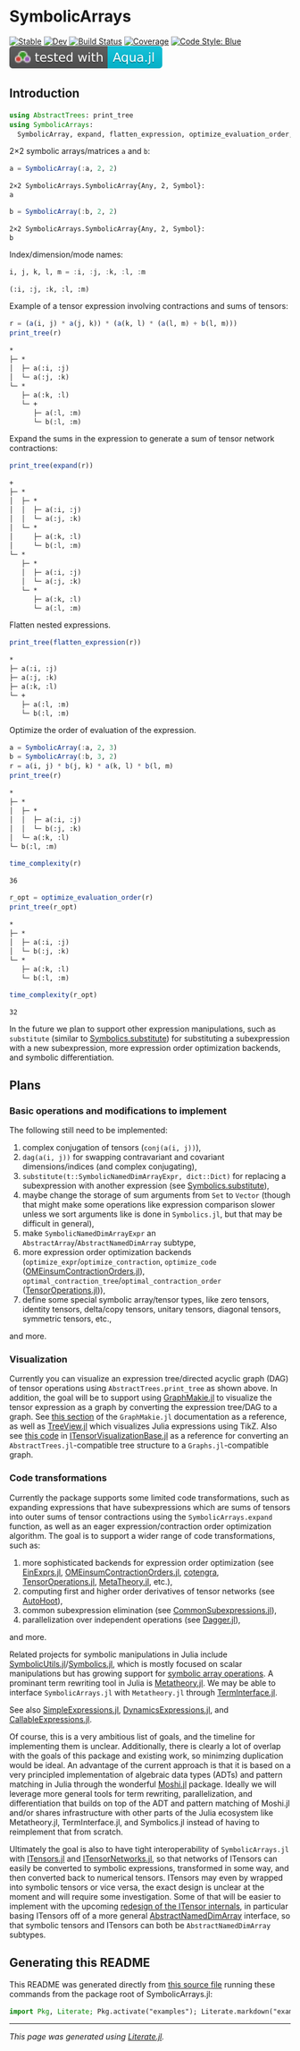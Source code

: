 # SymbolicArrays

[![Stable](https://img.shields.io/badge/docs-stable-blue.svg)](https://mtfishman.github.io/SymbolicArrays.jl/stable/)
[![Dev](https://img.shields.io/badge/docs-dev-blue.svg)](https://mtfishman.github.io/SymbolicArrays.jl/dev/)
[![Build Status](https://github.com/mtfishman/SymbolicArrays.jl/actions/workflows/CI.yml/badge.svg?branch=main)](https://github.com/mtfishman/SymbolicArrays.jl/actions/workflows/CI.yml?query=branch%3Amain)
[![Coverage](https://codecov.io/gh/mtfishman/SymbolicArrays.jl/branch/main/graph/badge.svg)](https://codecov.io/gh/mtfishman/SymbolicArrays.jl)
[![Code Style: Blue](https://img.shields.io/badge/code%20style-blue-4495d1.svg)](https://github.com/invenia/BlueStyle)
[![Aqua](https://raw.githubusercontent.com/JuliaTesting/Aqua.jl/master/badge.svg)](https://github.com/JuliaTesting/Aqua.jl)

## Introduction

````julia
using AbstractTrees: print_tree
using SymbolicArrays:
  SymbolicArray, expand, flatten_expression, optimize_evaluation_order, time_complexity
````

2×2 symbolic arrays/matrices `a` and `b`:

````julia
a = SymbolicArray(:a, 2, 2)
````

````
2×2 SymbolicArrays.SymbolicArray{Any, 2, Symbol}:
a
````

````julia
b = SymbolicArray(:b, 2, 2)
````

````
2×2 SymbolicArrays.SymbolicArray{Any, 2, Symbol}:
b
````

Index/dimension/mode names:

````julia
i, j, k, l, m = :i, :j, :k, :l, :m
````

````
(:i, :j, :k, :l, :m)
````

Example of a tensor expression involving contractions
and sums of tensors:

````julia
r = (a(i, j) * a(j, k)) * (a(k, l) * (a(l, m) + b(l, m)))
print_tree(r)
````

````
*
├─ *
│  ├─ a(:i, :j)
│  └─ a(:j, :k)
└─ *
   ├─ a(:k, :l)
   └─ +
      ├─ a(:l, :m)
      └─ b(:l, :m)

````

Expand the sums in the expression to generate
a sum of tensor network contractions:

````julia
print_tree(expand(r))
````

````
+
├─ *
│  ├─ *
│  │  ├─ a(:i, :j)
│  │  └─ a(:j, :k)
│  └─ *
│     ├─ a(:k, :l)
│     └─ b(:l, :m)
└─ *
   ├─ *
   │  ├─ a(:i, :j)
   │  └─ a(:j, :k)
   └─ *
      ├─ a(:k, :l)
      └─ a(:l, :m)

````

Flatten nested expressions.

````julia
print_tree(flatten_expression(r))
````

````
*
├─ a(:i, :j)
├─ a(:j, :k)
├─ a(:k, :l)
└─ +
   ├─ a(:l, :m)
   └─ b(:l, :m)

````

Optimize the order of evaluation of the expression.

````julia
a = SymbolicArray(:a, 2, 3)
b = SymbolicArray(:b, 3, 2)
r = a(i, j) * b(j, k) * a(k, l) * b(l, m)
print_tree(r)
````

````
*
├─ *
│  ├─ *
│  │  ├─ a(:i, :j)
│  │  └─ b(:j, :k)
│  └─ a(:k, :l)
└─ b(:l, :m)

````

````julia
time_complexity(r)
````

````
36
````

````julia
r_opt = optimize_evaluation_order(r)
print_tree(r_opt)
````

````
*
├─ *
│  ├─ a(:i, :j)
│  └─ b(:j, :k)
└─ *
   ├─ a(:k, :l)
   └─ b(:l, :m)

````

````julia
time_complexity(r_opt)
````

````
32
````

In the future we plan to support other expression manipulations, such as `substitute`
(similar to [Symbolics.substitute](https://docs.sciml.ai/Symbolics/stable/manual/expression_manipulation/#SymbolicUtils.substitute))
for substituting a subexpression with a new subexpression, more expression order
optimization backends, and symbolic differentiation.

## Plans

### Basic operations and modifications to implement

The following still need to be implemented:
1. complex conjugation of tensors (`conj(a(i, j))`),
2. `dag(a(i, j))` for swapping contravariant and covariant dimensions/indices (and complex conjugating),
3. `substitute(t::SymbolicNamedDimArrayExpr, dict::Dict)` for replacing a subexpression with another expression
(see [Symbolics.substitute](https://symbolics.juliasymbolics.org/stable/manual/expression_manipulation/#SymbolicUtils.substitute)),
4. maybe change the storage of sum arguments from `Set` to `Vector` (though that might make some operations like expression
comparison slower unless we sort arguments like is done in `Symbolics.jl`, but that may be difficult in general),
5. make `SymbolicNamedDimArrayExpr` an `AbstractArray`/`AbstractNamedDimArray` subtype,
6. more expression order optimization backends (`optimize_expr`/`optimize_contraction`,
`optimize_code` ([OMEinsumContractionOrders.jl](https://github.com/TensorBFS/OMEinsumContractionOrders.jl)),
`optimal_contraction_tree`/`optimal_contraction_order` ([TensorOperations.jl](https://jutho.github.io/TensorOperations.jl/stable/man/indexnotation/#TensorOperations.@tensoropt))),
7. define some special symbolic array/tensor types, like zero tensors, identity tensors, delta/copy tensors, unitary
tensors, diagonal tensors, symmetric tensors, etc.,

and more.

### Visualization

Currently you can visualize an expression tree/directed acyclic graph (DAG) of tensor operations using
`AbstractTrees.print_tree` as shown above. In addition, the goal will be to support using
[GraphMakie.jl](https://graph.makie.org/stable/generated/syntaxtree) to visualize the tensor expression
as a graph by converting the expression tree/DAG to a graph. See [this section](https://graph.makie.org/stable/generated/syntaxtree)
of the `GraphMakie.jl` documentation as a reference, as well as [TreeView.jl](https://github.com/JuliaTeX/TreeView.jl)
which visualizes Julia expressions using TikZ. Also see [this code](https://github.com/ITensor/ITensorVisualizationBase.jl/blob/v0.1.11/src/visualize.jl#L62-L102)
in [ITensorVisualizationBase.jl](https://github.com/ITensor/ITensorVisualizationBase.jl) as a reference for converting
an `AbstractTrees.jl`-compatible tree structure to a `Graphs.jl`-compatible graph.

### Code transformations

Currently the package supports some limited code transformations, such as expanding expressions that have subexpressions
which are sums of tensors into outer sums of tensor contractions using the `SymbolicArrays.expand` function, as well as
an eager expression/contraction order optimization algorithm.
The goal is to support a wider range of code transformations, such as:
1. more sophisticated backends for expression order optimization (see [EinExprs.jl](https://github.com/bsc-quantic/EinExprs.jl),
[OMEinsumContractionOrders.jl](https://github.com/TensorBFS/OMEinsumContractionOrders.jl),
[cotengra](https://github.com/jcmgray/cotengra), [TensorOperations.jl](https://jutho.github.io/TensorOperations.jl/stable/man/indexnotation/#Contraction-order-specification-and-optimisation),
[MetaTheory.jl](https://juliasymbolics.github.io/Metatheory.jl/dev/egraphs/#Extracting-from-an-EGraph), etc.),
2. computing first and higher order derivatives of tensor networks (see [AutoHoot](https://github.com/LinjianMa/AutoHOOT)),
3. common subexpression elimination (see [CommonSubexpressions.jl](https://github.com/rdeits/CommonSubexpressions.jl)),
4. parallelization over independent operations (see [Dagger.jl](https://github.com/JuliaParallel/Dagger.jl)),

and more.

Related projects for symbolic manipulations in Julia include
[SymbolicUtils.jl](https://github.com/JuliaSymbolics/SymbolicUtils.jl)/[Symbolics.jl](https://github.com/JuliaSymbolics/Symbolics.jl),
which is mostly focused on scalar manipulations but has growing support for
[symbolic array operations](https://symbolics.juliasymbolics.org/stable/manual/arrays/#symbolic_arrays).
A prominant term rewriting tool in Julia is [Metatheory.jl](https://github.com/JuliaSymbolics/Metatheory.jl).
We may be able to interface `SymbolicArrays.jl` with `Metatheory.jl` through
[TermInterface.jl](https://github.com/JuliaSymbolics/TermInterface.jl).

See also [SimpleExpressions.jl](https://github.com/jverzani/SimpleExpressions.jl),
[DynamicsExpressions.jl](https://github.com/SymbolicML/DynamicExpressions.jl),
and [CallableExpressions.jl](https://gitlab.com/nsajko/CallableExpressions.jl).

Of course, this is a very ambitious list of goals, and the timeline for implementing them is unclear.
Additionally, there is clearly a lot of overlap with the goals of this package and existing work,
so minimzing duplication would be ideal. An advantage of the current approach is that it is based on
a very principled implementation of algebraic data types (ADTs) and pattern matching in Julia
through the wonderful [Moshi.jl](https://github.com/Roger-luo/Moshi.jl) package. Ideally
we will leverage more general tools for term rewriting, parallelization, and differentiation
that builds on top of the ADT and pattern matching of Moshi.jl and/or shares infrastructure with
other parts of the Julia ecosystem like Metatheory.jl, TermInterface.jl, and Symbolics.jl instead
of having to reimplement that from scratch.

Ultimately the goal is also to have tight interoperability of `SymbolicArrays.jl` with [ITensors.jl](https://github.com/ITensor/ITensors.jl)
and [ITensorNetworks.jl](https://github.com/ITensor/ITensorNetworks.jl), so that networks of ITensors can easily be
converted to symbolic expressions, transformed in some way, and then converted back to numerical tensors. ITensors
may even by wrapped into symbolic tensors or vice versa, the exact design is unclear at the moment and will require
some investigation. Some of that will be easier to implement with the upcoming
[redesign of the ITensor internals](https://github.com/ITensor/ITensors.jl/issues/1250), in particular basing
ITensors off of a more general [AbstractNamedDimArray](https://github.com/ITensor/ITensors.jl/tree/v0.6.17/NDTensors/src/lib/NamedDimsArrays)
interface, so that symbolic tensors and ITensors can both be `AbstractNamedDimArray` subtypes.

## Generating this README

This README was generated directly from
[this source file](https://github.com/mtfishman/SymbolicArrays.jl/blob/main/examples/README.jl)
running these commands from the package root of SymbolicArrays.jl:

```julia
import Pkg, Literate; Pkg.activate("examples"); Literate.markdown("examples/README.jl", "."; flavor=Literate.CommonMarkFlavor(), execute=true)
```

---

*This page was generated using [Literate.jl](https://github.com/fredrikekre/Literate.jl).*

